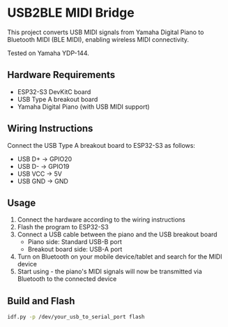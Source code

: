 # USB2BLE MIDI Bridge

This project converts USB MIDI signals from Yamaha Digital Piano to Bluetooth MIDI (BLE MIDI), enabling wireless MIDI connectivity.

Tested on Yamaha YDP-144.

## Hardware Requirements

- ESP32-S3 DevKitC board
- USB Type A breakout board
- Yamaha Digital Piano (with USB MIDI support)

## Wiring Instructions

Connect the USB Type A breakout board to ESP32-S3 as follows:

- USB D+ → GPIO20
- USB D- → GPIO19
- USB VCC → 5V
- USB GND → GND

## Usage

1. Connect the hardware according to the wiring instructions
2. Flash the program to ESP32-S3
3. Connect a USB cable between the piano and the USB breakout board
   - Piano side: Standard USB-B port
   - Breakout board side: USB-A port
4. Turn on Bluetooth on your mobile device/tablet and search for the MIDI device
5. Start using - the piano's MIDI signals will now be transmitted via Bluetooth to the connected device

## Build and Flash

```bash
idf.py -p /dev/your_usb_to_serial_port flash
```
